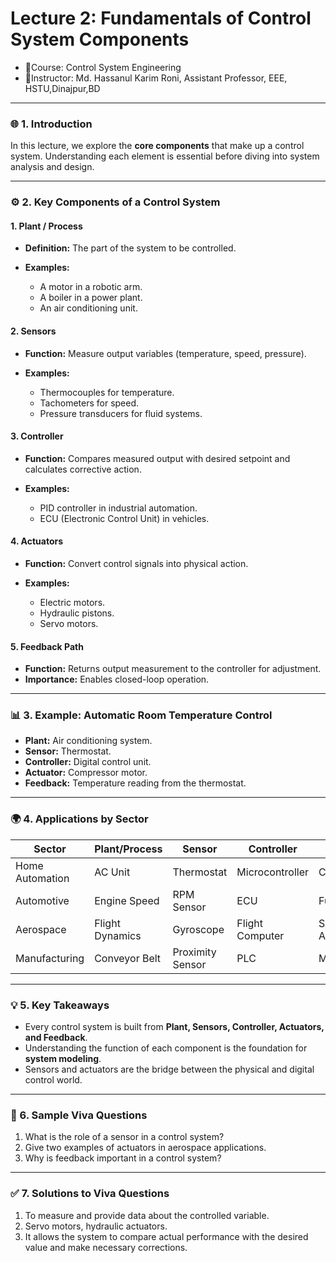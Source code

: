 # **Lecture 2: Fundamentals of Control System Components**
- 📕Course: Control System Engineering
- 🤖Instructor: Md. Hassanul Karim Roni, Assistant Professor, EEE, HSTU,Dinajpur,BD

---

### 🌐 1. Introduction

In this lecture, we explore the **core components** that make up a control system. Understanding each element is essential before diving into system analysis and design.

---

### ⚙️ 2. Key Components of a Control System

#### **1. Plant / Process**

* **Definition:** The part of the system to be controlled.
* **Examples:**

  * A motor in a robotic arm.
  * A boiler in a power plant.
  * An air conditioning unit.

#### **2. Sensors**

* **Function:** Measure output variables (temperature, speed, pressure).
* **Examples:**

  * Thermocouples for temperature.
  * Tachometers for speed.
  * Pressure transducers for fluid systems.

#### **3. Controller**

* **Function:** Compares measured output with desired setpoint and calculates corrective action.
* **Examples:**

  * PID controller in industrial automation.
  * ECU (Electronic Control Unit) in vehicles.

#### **4. Actuators**

* **Function:** Convert control signals into physical action.
* **Examples:**

  * Electric motors.
  * Hydraulic pistons.
  * Servo motors.

#### **5. Feedback Path**

* **Function:** Returns output measurement to the controller for adjustment.
* **Importance:** Enables closed-loop operation.

---

### 📊 3. Example: Automatic Room Temperature Control

* **Plant:** Air conditioning system.
* **Sensor:** Thermostat.
* **Controller:** Digital control unit.
* **Actuator:** Compressor motor.
* **Feedback:** Temperature reading from the thermostat.

---

### 🌍 4. Applications by Sector

| Sector          | Plant/Process   | Sensor           | Controller      | Actuator        |
| --------------- | --------------- | ---------------- | --------------- | --------------- |
| Home Automation | AC Unit         | Thermostat       | Microcontroller | Compressor      |
| Automotive      | Engine Speed    | RPM Sensor       | ECU             | Fuel Injector   |
| Aerospace       | Flight Dynamics | Gyroscope        | Flight Computer | Servo Actuators |
| Manufacturing   | Conveyor Belt   | Proximity Sensor | PLC             | Motor           |

---

### 💡 5. Key Takeaways

* Every control system is built from **Plant, Sensors, Controller, Actuators, and Feedback**.
* Understanding the function of each component is the foundation for **system modeling**.
* Sensors and actuators are the bridge between the physical and digital control world.

---

### 🔎 6. Sample Viva Questions

1. What is the role of a sensor in a control system?
2. Give two examples of actuators in aerospace applications.
3. Why is feedback important in a control system?

---

### ✅ 7. Solutions to Viva Questions

1. To measure and provide data about the controlled variable.
2. Servo motors, hydraulic actuators.
3. It allows the system to compare actual performance with the desired value and make necessary corrections.
